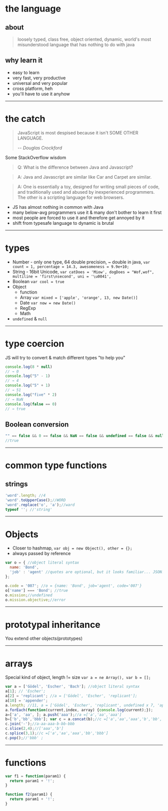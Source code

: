 # the language

## about

>loosely typed, class free, object oriented, dynamic, world's most misunderstood language that has nothing to do with java

## why learn it

* easy to learn
* very fast, very productive
* universal and very popular
* cross platform, heh
* you'll have to use it anyhow

---

# the catch

> JavaScript is most despised because it isn't SOME OTHER LANGUAGE.
>
> -- <cite>Douglas Crockford</cite>

Some StackOverflow wisdom

> Q: What is the difference between Java and Javascript?

>  A: Java and Javascript are similar like Car and Carpet are similar.

>  A: One is essentially a toy, designed for writing small pieces of code,  
> and traditionally used and abused by inexperienced programmers.
> The other is a scripting language for web browsers.

* JS has almost nothing in common with Java
* many below-avg programmers use it & many don't bother to learn it first
* most people are forced to use it and therefore get annoyed by it
* shift from typesafe language to dynamic is brutal

---

# types

* Number - only one type, 64 double precision, ~ double in java,  `var count = 1, percentage = 14.3, awesomeness = 9.9e+10;`
* String - 16bit Unicode, `var catDoes = 'Miow', dogDoes = "Wof,wof", multiline = 'first\nsecond', uni = '\u0041',  `
* Boolean `var cool = true`
* Object
    * function
    * Array `var mixed = ['apple', 'orange', 13, new Date()]`
    * Date `var now = new Date()`
    * RegExp
    * Math
* `undefined` & `null`

----

# type coercion

JS will try to convert & match different types "to help you"

```javascript
console.log(8 * null)
// → 0
console.log("5" - 1)
// → 4
console.log("5" + 1)
// → 51
console.log("five" * 2)
// → NaN
console.log(false == 0)
// → true
```

## Boolean conversion

```javascript
"" == false && 0 == false && NaN == false && undefined == false && null == false
//true
```

----

# common type functions

## strings
```javascript
'word'.length; //4
'word'.toUpperCase();//WORD
'word'.replace('o', 'a');//ward
typeof ''; //'string'

```

---

# Objects

* Closer to hashmap, `var obj = new Object(), other = {};`
* always passed by reference

```javascript
var o = { //object literal syntax
  name: 'Bond',
  'job' : 'agent' //quotes are optional, but it looks familiar... JSON! Bingo!
};

o.code = '007'; //o = {name: 'Bond', job='agent', code='007'}
o['name'] === 'Bond'; //true
o.mission;//undefined
o.mission.objective;//error

```   

---

# prototypal inheritance

You extend other objects(prototypes)

---

# arrays

Special kind of object, length != size `var a = ne Array(), var b = [];`

```javascript
var a = ['Gödel', 'Escher', 'Bach']; //object literal syntax
a[1]; // 'Escher';
a[2] = 'replicant'; //a = ['Gödel', 'Escher', 'replicant'];
a[10] = 'appender';
a.length; //11, a = ['Gödel', 'Escher', 'replicant', undefined x 7, 'appender']
a.forEach(function(current,index, array) {console.log(current);});
a=['a', 'aa', ]; a.push('aaa');//a =['a','aa','aaa']
b=['b','bb','bbb']; var c = a.concat(b);//c =['a','aa','aaa','b','bb','bbb']
c.join('-');//a-aa-aaa-b-bb-bbb
c.slice(2,4);//['aaa','b']
c.splice(3,1);//c =['a','aa','aaa','bb','bbb']
c.pop();//'bbb' ;

```
---

# functions

```javascript
var f1 = function(param1) {
  return param1 + '!';
}

function f2(param1) {
  return param1 + '!';
}
```
